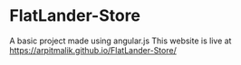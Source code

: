 # FlatLander-Store
A basic project made using angular.js
This website is live at https://arpitmalik.github.io/FlatLander-Store/
